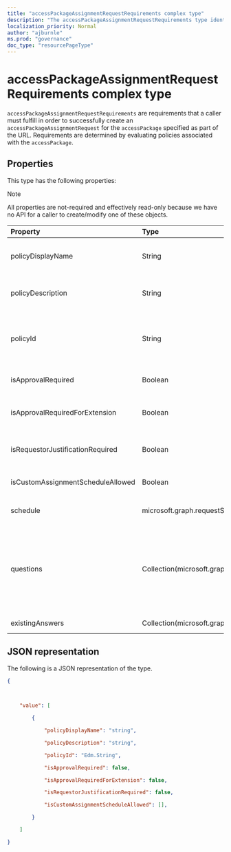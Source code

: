 ```yaml
---
title: "accessPackageAssignmentRequestRequirements complex type"
description: "The accessPackageAssignmentRequestRequirements type identifies a collection requirements necessary to request the specified access package"
localization_priority: Normal
author: "ajburnle"
ms.prod: "governance"
doc_type: "resourcePageType"
---
```


# accessPackageAssignmentRequestRequirements complex type

`accessPackageAssignmentRequestRequirements` are requirements that a caller must fulfill in order to successfully create an `accessPackageAssignmentRequest` for the `accessPackage` specified as part of the URL. Requirements are determined by evaluating policies associated with the `accessPackage`. 

## Properties

This type has the following properties:

> [!NOTE]
> All properties are not-required and effectively read-only because we have no API for a caller to create/modify one of these objects.

| Property                     | Type                      | Description |
| :--------------------------- | :------------------------ | :---------- |
| policyDisplayName | String | The display name of the policy that the user is trying to request access using. |
| policyDescription | String | The description of the policy that the user is trying to request access using.  |
| policyId | String | The ID of the policy that these requirements are associated with. This ID can be used when creating a new assignment request. |
| isApprovalRequired | Boolean | Whether or not a request must be approved by an approver. |
| isApprovalRequiredForExtension  | Boolean | Whether approval is required when a user tries to extend their access. |
| isRequestorJustificationRequired | Boolean | Whether a requestor must supply justification when submitting an assignment request. |
| isCustomAssignmentScheduleAllowed | Boolean | Whether the requestor is allowed to set a custom schedule. |
| schedule | microsoft.graph.requestSchedule | Schedule restrictions enforced, if any; null if none. |
| questions | Collection(microsoft.graph.accessPackageQuestion) | Questions that are configured on the policy, required or optional; callers can determine if a question is required or optional based on the isRequired property on accessPackageQuestion. Null if no questions are configured. |
| existingAnswers | Collection(microsoft.graph.accessPackageQuestion) | Answers that have already been provided. |

## JSON representation

The following is a JSON representation of the type.

```json
{ 

  

    "value": [ 

        { 

            "policyDisplayName": "string", 

            "policyDescription": "string",

            "policyId": "Edm.String",  

            "isApprovalRequired": false, 

            "isApprovalRequiredForExtension": false, 

            "isRequestorJustificationRequired": false,

            "isCustomAssignmentScheduleAllowed": [],

        } 

    ] 

} 
```
